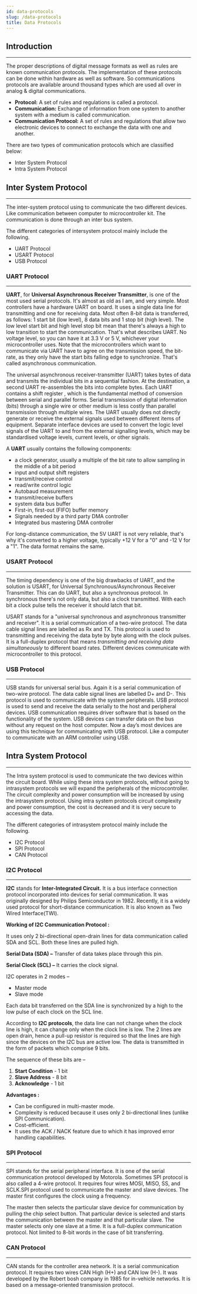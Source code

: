 ```yaml
---
id: data-protocols
slug: /data-protocols
title: Data Protocols
---
```


## Introduction
----

The proper descriptions of digital message formats as well as rules are known
communication protocols. The implementation of these protocols can be done
within hardware as well as software. So communications protocols are available
around thousand types which are used all over in analog & digital
communications.

- **Protocol:** A set of rules and regulations is called a protocol.
- **Communication:** Exchange of information from one system to another system
  with a medium is called communication.
- **Communication Protocol:** A set of rules and regulations that allow two
  electronic devices to connect to exchange the data with one and another.

There are two types of communication protocols which are classified below:

- Inter System Protocol
- Intra System Protocol

## Inter System Protocol
----

The inter-system protocol using to communicate the two different devices. Like
communication between computer to microcontroller kit. The communication is done
through an inter bus system.

The different categories of intersystem protocol mainly include the following.

- UART Protocol
- USART Protocol
- USB Protocol

### UART Protocol
----

**UART**, for **Universal Asynchronous Receiver Transmitter**, is one of the
most used serial protocols. It's almost as old as I am, and very simple. Most
controllers have a hardware UART on board. It uses a single data line for
transmitting and one for receiving data. Most often 8-bit data is transferred,
as follows: 1 start bit (low level), 8 data bits and 1 stop bit (high level).
The low level start bit and high level stop bit mean that there's always a high
to low transition to start the communication. That's what describes UART. No
voltage level, so you can have it at 3.3 V or 5 V, whichever your
microcontroller uses. Note that the microcontrollers which want to communicate
via UART have to agree on the transmission speed, the bit-rate, as they only
have the start bits falling edge to synchronize. That's called asynchronous
communication.

The universal asynchronous receiver-transmitter (UART) takes bytes of data and
transmits the individual bits in a sequential fashion. At the destination, a
second UART re-assembles the bits into complete bytes. Each UART contains a
shift register , which is the fundamental method of conversion between serial
and parallel forms. Serial transmission of digital information (bits) through a
single wire or other medium is less costly than parallel transmission through
multiple wires. The UART usually does not directly generate or receive the
external signals used between different items of equipment. Separate interface
devices are used to convert the logic level signals of the UART to and from the
external signalling levels, which may be standardised voltage levels, current
levels, or other signals.

A **UART** usually contains the following components:

- a clock generator, usually a multiple of the bit rate to allow sampling in the
  middle of a bit period
- input and output shift registers
- transmit/receive control
- read/write control logic
- Autobaud measurement
- transmit/receive buffers
- system data bus buffer
- First-in, first-out (FIFO) buffer memory
- Signals needed by a third party DMA controller
- Integrated bus mastering DMA controller

For long-distance communication, the 5V UART is not very reliable, that's why
it's converted to a higher voltage, typically +12 V for a "0" and -12 V for a
"1". The data format remains the same.

### USART Protocol
----
The timing dependency is one of the big drawbacks of UART, and the solution is
USART, for Universal Synchronous/Asynchronous Receiver Transmitter. This can do
UART, but also a synchronous protocol. In synchronous there's not only data, but
also a clock transmitted. With each bit a clock pulse tells the receiver it
should latch that bit.

USART stands for a "universal synchronous and asynchronous transmitter and
receiver". It is a serial communication of a two-wire protocol. The data cable
signal lines are labelled as Rx and TX. This protocol is used to transmitting
and receiving the data byte by byte along with the clock pulses. It is a
full-duplex protocol that means _transmitting and receiving data simultaneously_
to different board rates. Different devices communicate with microcontroller to
this protocol.

### USB Protocol
----

USB stands for universal serial bus. Again it is a serial communication of
two-wire protocol. The data cable signal lines are labelled D+ and D-. This
protocol is used to communicate with the system peripherals. USB protocol is
used to send and receive the data serially to the host and peripheral devices.
USB communication requires driver software that is based on the functionality of
the system. USB devices can transfer data on the bus without any request on the
host computer. Now a day’s most devices are using this technique for
communicating with USB protocol. Like a computer to communicate with an ARM
controller using USB.

## Intra System Protocol
----

The Intra system protocol is used to communicate the two devices within the
circuit board. While using these intra system protocols, without going to
intrasystem protocols we will expand the peripherals of the microcontroller. The
circuit complexity and power consumption will be increased by using the
intrasystem protocol. Using intra system protocols circuit complexity and power
consumption, the cost is decreased and it is very secure to accessing the data.

The different categories of intrasystem protocol mainly include the following.

- I2C Protocol
- SPI Protocol
- CAN Protocol

### I2C Protocol
----

**I2C** stands for **Inter-Integrated Circuit.** It is a bus interface
connection protocol incorporated into devices for serial communication. It was
originally designed by Philips Semiconductor in 1982. Recently, it is a widely
used protocol for short-distance communication. It is also known as Two Wired
Interface(TWI).

**Working of I2C Communication Protocol :**

It uses only 2 bi-directional open-drain lines for data communication called SDA
and SCL. Both these lines are pulled high.

**Serial Data (SDA) –** Transfer of data takes place through this pin.

**Serial Clock (SCL) –** It carries the clock signal.

I2C operates in 2 modes –

- Master mode
- Slave mode

Each data bit transferred on the SDA line is synchronized by a high to the low
pulse of each clock on the SCL line.

According to **I2C protocols**, the data line can not change when the clock line
is high, it can change only when the clock line is low. The 2 lines are open
drain, hence a pull-up resistor is required so that the lines are high since the
devices on the I2C bus are active low. The data is transmitted in the form of
packets which comprise 9 bits.

The sequence of these bits are –

1. **Start Condition** - 1 bit
2. **Slave Address** - 8 bit
3. **Acknowledge** - 1 bit

**Advantages :**

- Can be configured in multi-master mode.
- Complexity is reduced because it uses only 2 bi-directional lines (unlike SPI
  Communication).
- Cost-efficient.
- It uses the ACK / NACK feature due to which it has improved error handling
  capabilities.

### SPI Protocol
----

SPI stands for the serial peripheral interface. It is one of the serial
communication protocol developed by Motorola. Sometimes SPI protocol is also
called a 4-wire protocol. It requires four wires MOSI, MISO, SS, and SCLK.SPI
protocol used to communicate the master and slave devices. The master first
configures the clock using a frequency.

The master then selects the particular slave device for communication by pulling
the chip select button. That particular device is selected and starts the
communication between the master and that particular slave. The master selects
only one slave at a time. It is a full-duplex communication protocol. Not
limited to 8-bit words in the case of bit transferring.

### CAN Protocol
----

CAN stands for the controller area network. It is a serial communication
protocol. It requires two wires CAN High (H+) and CAN low (H-). It was developed
by the Robert bosh company in 1985 for in-vehicle networks. It is based on a
message-oriented transmission protocol.
